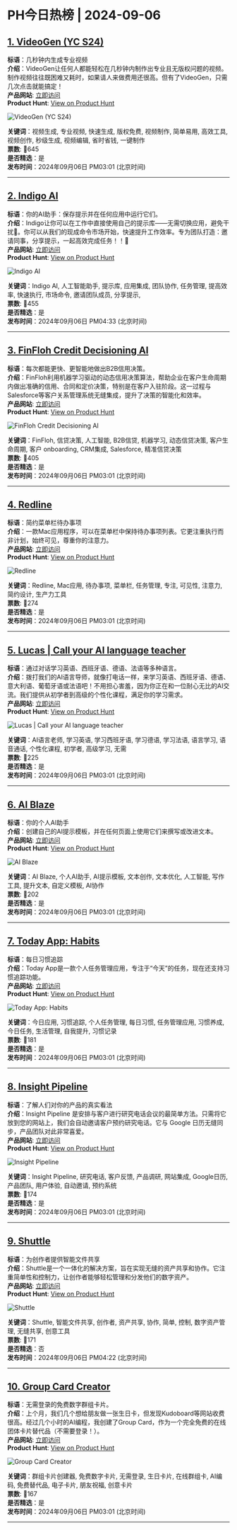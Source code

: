 # PH今日热榜 | 2024-09-06

## [1. VideoGen (YC S24)](https://www.producthunt.com/posts/videogen-yc-s24?utm_campaign=producthunt-api&utm_medium=api-v2&utm_source=Application%3A+linewalker+%28ID%3A+135281%29)  
**标语**：几秒钟内生成专业视频  
**介绍**：VideoGen让任何人都能轻松在几秒钟内制作出专业且无版权问题的视频。制作视频往往既困难又耗时，如果请人来做费用还很高。但有了VideoGen，只需几次点击就能搞定！  
**产品网站**: [立即访问](https://www.producthunt.com/r/4BJSIV2O3WQ3JU?utm_campaign=producthunt-api&utm_medium=api-v2&utm_source=Application%3A+linewalker+%28ID%3A+135281%29)  
**Product Hunt**: [View on Product Hunt](https://www.producthunt.com/posts/videogen-yc-s24?utm_campaign=producthunt-api&utm_medium=api-v2&utm_source=Application%3A+linewalker+%28ID%3A+135281%29)  

![VideoGen (YC S24)](https://ph-files.imgix.net/7f178ee2-5558-4365-913c-121226db45d4.jpeg?auto=format&fit=crop&frame=1&h=512&w=1024)  

**关键词**：视频生成, 专业视频, 快速生成, 版权免费, 视频制作, 简单易用, 高效工具, 视频创作, 秒级生成, 视频编辑, 省时省钱, 一键制作  
**票数**: 🔺645  
**是否精选**：是  
**发布时间**：2024年09月06日 PM03:01 (北京时间)  

---

## [2. Indigo AI](https://www.producthunt.com/posts/indigo-ai?utm_campaign=producthunt-api&utm_medium=api-v2&utm_source=Application%3A+linewalker+%28ID%3A+135281%29)  
**标语**：你的AI助手：保存提示并在任何应用中运行它们。  
**介绍**：Indigo让你可以在工作中直接使用自己的提示库——无需切换应用，避免干扰💪。你可以从我们的现成命令市场开始，快速提升工作效率。专为团队打造：邀请同事，分享提示，一起高效完成任务！！🚀  
**产品网站**: [立即访问](https://www.producthunt.com/r/OOLS6JE3KVUY6X?utm_campaign=producthunt-api&utm_medium=api-v2&utm_source=Application%3A+linewalker+%28ID%3A+135281%29)  
**Product Hunt**: [View on Product Hunt](https://www.producthunt.com/posts/indigo-ai?utm_campaign=producthunt-api&utm_medium=api-v2&utm_source=Application%3A+linewalker+%28ID%3A+135281%29)  

![Indigo AI](https://ph-files.imgix.net/f38a381d-eaf5-4d6e-b1c3-ce1dedc754c7.jpeg?auto=format&fit=crop&frame=1&h=512&w=1024)  

**关键词**：Indigo AI, 人工智能助手, 提示库, 应用集成, 团队协作, 任务管理, 提高效率, 快速执行, 市场命令, 邀请团队成员, 分享提示,  
**票数**: 🔺455  
**是否精选**：是  
**发布时间**：2024年09月06日 PM04:33 (北京时间)  

---

## [3. FinFloh Credit Decisioning AI](https://www.producthunt.com/posts/finfloh-credit-decisioning-ai-2?utm_campaign=producthunt-api&utm_medium=api-v2&utm_source=Application%3A+linewalker+%28ID%3A+135281%29)  
**标语**：每次都能更快、更智能地做出B2B信用决策。  
**介绍**：FinFloh利用机器学习驱动的动态信用决策算法，帮助企业在客户生命周期内做出准确的信用、合同和定价决策，特别是在客户入驻阶段。这一过程与Salesforce等客户关系管理系统无缝集成，提升了决策的智能化和效率。  
**产品网站**: [立即访问](https://www.producthunt.com/r/TLMX2AVNVWLSSP?utm_campaign=producthunt-api&utm_medium=api-v2&utm_source=Application%3A+linewalker+%28ID%3A+135281%29)  
**Product Hunt**: [View on Product Hunt](https://www.producthunt.com/posts/finfloh-credit-decisioning-ai-2?utm_campaign=producthunt-api&utm_medium=api-v2&utm_source=Application%3A+linewalker+%28ID%3A+135281%29)  

![FinFloh Credit Decisioning AI](https://ph-files.imgix.net/0e8571b4-1bd9-4e2e-afe1-10f3ed7fb940.png?auto=format&fit=crop&frame=1&h=512&w=1024)  

**关键词**：FinFloh, 信贷决策, 人工智能, B2B信贷, 机器学习, 动态信贷决策, 客户生命周期, 客户 onboarding, CRM集成, Salesforce, 精准信贷决策  
**票数**: 🔺405  
**是否精选**：是  
**发布时间**：2024年09月06日 PM03:01 (北京时间)  

---

## [4. Redline](https://www.producthunt.com/posts/redline?utm_campaign=producthunt-api&utm_medium=api-v2&utm_source=Application%3A+linewalker+%28ID%3A+135281%29)  
**标语**：简约菜单栏待办事项  
**介绍**：一款Mac应用程序，可以在菜单栏中保持待办事项列表。它更注重执行而非计划，始终可见，尊重你的注意力。  
**产品网站**: [立即访问](https://www.producthunt.com/r/HDFYETLJW54MCS?utm_campaign=producthunt-api&utm_medium=api-v2&utm_source=Application%3A+linewalker+%28ID%3A+135281%29)  
**Product Hunt**: [View on Product Hunt](https://www.producthunt.com/posts/redline?utm_campaign=producthunt-api&utm_medium=api-v2&utm_source=Application%3A+linewalker+%28ID%3A+135281%29)  

![Redline](https://ph-files.imgix.net/2aeaafee-7d4b-4ee9-8ab0-f4ec446b2ab0.png?auto=format&fit=crop&frame=1&h=512&w=1024)  

**关键词**：Redline, Mac应用, 待办事项, 菜单栏, 任务管理, 专注, 可见性, 注意力, 简约设计, 生产力工具  
**票数**: 🔺274  
**是否精选**：是  
**发布时间**：2024年09月06日 PM03:01 (北京时间)  

---

## [5. Lucas | Call your AI language teacher](https://www.producthunt.com/posts/lucas-call-your-ai-language-teacher?utm_campaign=producthunt-api&utm_medium=api-v2&utm_source=Application%3A+linewalker+%28ID%3A+135281%29)  
**标语**：通过对话学习英语、西班牙语、德语、法语等多种语言。  
**介绍**：拨打我们的AI语言导师，就像打电话一样，来学习英语、西班牙语、德语、意大利语、葡萄牙语或法语吧！不用担心害羞，因为你正在和一位耐心无比的AI交流。我们提供从初学者到高级的个性化课程，满足你的学习需求。  
**产品网站**: [立即访问](https://www.producthunt.com/r/GPWJV7GJNT2PDV?utm_campaign=producthunt-api&utm_medium=api-v2&utm_source=Application%3A+linewalker+%28ID%3A+135281%29)  
**Product Hunt**: [View on Product Hunt](https://www.producthunt.com/posts/lucas-call-your-ai-language-teacher?utm_campaign=producthunt-api&utm_medium=api-v2&utm_source=Application%3A+linewalker+%28ID%3A+135281%29)  

![Lucas | Call your AI language teacher](https://ph-files.imgix.net/782c43e8-9681-4cb3-a386-a6d94e517951.jpeg?auto=format&fit=crop&frame=1&h=512&w=1024)  

**关键词**：AI语言老师, 学习英语, 学习西班牙语, 学习德语, 学习法语, 语言学习, 语音通话, 个性化课程, 初学者, 高级学习, 无需  
**票数**: 🔺225  
**是否精选**：是  
**发布时间**：2024年09月06日 PM03:01 (北京时间)  

---

## [6. AI Blaze](https://www.producthunt.com/posts/ai-blaze?utm_campaign=producthunt-api&utm_medium=api-v2&utm_source=Application%3A+linewalker+%28ID%3A+135281%29)  
**标语**：你的个人AI助手  
**介绍**：创建自己的AI提示模板，并在任何页面上使用它们来撰写或改进文本。  
**产品网站**: [立即访问](https://www.producthunt.com/r/4JKFZGUYGGJHFO?utm_campaign=producthunt-api&utm_medium=api-v2&utm_source=Application%3A+linewalker+%28ID%3A+135281%29)  
**Product Hunt**: [View on Product Hunt](https://www.producthunt.com/posts/ai-blaze?utm_campaign=producthunt-api&utm_medium=api-v2&utm_source=Application%3A+linewalker+%28ID%3A+135281%29)  

![AI Blaze](https://ph-files.imgix.net/e783e6f4-abf1-485b-a76b-d0ee213e16eb.gif?auto=format&fit=crop&frame=1&h=512&w=1024)  

**关键词**：AI Blaze, 个人AI助手, AI提示模板, 文本创作, 文本优化, 人工智能, 写作工具, 提升文本, 自定义模板, AI协作  
**票数**: 🔺202  
**是否精选**：是  
**发布时间**：2024年09月06日 PM03:01 (北京时间)  

---

## [7. Today App: Habits](https://www.producthunt.com/posts/today-app-habits?utm_campaign=producthunt-api&utm_medium=api-v2&utm_source=Application%3A+linewalker+%28ID%3A+135281%29)  
**标语**：每日习惯追踪  
**介绍**：Today App是一款个人任务管理应用，专注于“今天”的任务，现在还支持习惯追踪功能。  
**产品网站**: [立即访问](https://www.producthunt.com/r/TKETUGBLKTYWSE?utm_campaign=producthunt-api&utm_medium=api-v2&utm_source=Application%3A+linewalker+%28ID%3A+135281%29)  
**Product Hunt**: [View on Product Hunt](https://www.producthunt.com/posts/today-app-habits?utm_campaign=producthunt-api&utm_medium=api-v2&utm_source=Application%3A+linewalker+%28ID%3A+135281%29)  

![Today App: Habits](https://ph-files.imgix.net/755cf528-3880-4424-9f5f-c6934a822dfc.png?auto=format&fit=crop&frame=1&h=512&w=1024)  

**关键词**：今日应用, 习惯追踪, 个人任务管理, 每日习惯, 任务管理应用, 习惯养成, 今日任务, 生活管理, 自我提升, 习惯记录  
**票数**: 🔺181  
**是否精选**：是  
**发布时间**：2024年09月06日 PM03:01 (北京时间)  

---

## [8. Insight Pipeline](https://www.producthunt.com/posts/insight-pipeline?utm_campaign=producthunt-api&utm_medium=api-v2&utm_source=Application%3A+linewalker+%28ID%3A+135281%29)  
**标语**：了解人们对你的产品的真实看法  
**介绍**：Insight Pipeline 是安排与客户进行研究电话会议的最简单方法。只需将它放到您的网站上，我们会自动邀请客户预约研究电话。它与 Google 日历无缝同步，产品团队对此非常喜爱。  
**产品网站**: [立即访问](https://www.producthunt.com/r/2VP4BF7HLCFKKQ?utm_campaign=producthunt-api&utm_medium=api-v2&utm_source=Application%3A+linewalker+%28ID%3A+135281%29)  
**Product Hunt**: [View on Product Hunt](https://www.producthunt.com/posts/insight-pipeline?utm_campaign=producthunt-api&utm_medium=api-v2&utm_source=Application%3A+linewalker+%28ID%3A+135281%29)  

![Insight Pipeline](https://ph-files.imgix.net/7347e8fc-f55a-416a-8104-1c4037738979.jpeg?auto=format&fit=crop&frame=1&h=512&w=1024)  

**关键词**：Insight Pipeline, 研究电话, 客户反馈, 产品调研, 网站集成, Google日历, 产品团队, 用户体验, 自动邀请, 预约系统  
**票数**: 🔺174  
**是否精选**：是  
**发布时间**：2024年09月06日 PM03:01 (北京时间)  

---

## [9. Shuttle](https://www.producthunt.com/posts/shuttle-5?utm_campaign=producthunt-api&utm_medium=api-v2&utm_source=Application%3A+linewalker+%28ID%3A+135281%29)  
**标语**：为创作者提供智能文件共享  
**介绍**：Shuttle是一个一体化的解决方案，旨在实现无缝的资产共享和协作。它注重简单性和控制力，让创作者能够轻松管理和分发他们的数字资产。  
**产品网站**: [立即访问](https://www.producthunt.com/r/YTE2DXQL4NC5OX?utm_campaign=producthunt-api&utm_medium=api-v2&utm_source=Application%3A+linewalker+%28ID%3A+135281%29)  
**Product Hunt**: [View on Product Hunt](https://www.producthunt.com/posts/shuttle-5?utm_campaign=producthunt-api&utm_medium=api-v2&utm_source=Application%3A+linewalker+%28ID%3A+135281%29)  

![Shuttle](https://ph-files.imgix.net/169fbf10-1e64-41c4-9c38-ac713cb5b695.png?auto=format&fit=crop&frame=1&h=512&w=1024)  

**关键词**：Shuttle, 智能文件共享, 创作者, 资产共享, 协作, 简单, 控制, 数字资产管理, 无缝共享, 创意工具  
**票数**: 🔺171  
**是否精选**：否  
**发布时间**：2024年09月06日 PM04:22 (北京时间)  

---

## [10. Group Card Creator](https://www.producthunt.com/posts/group-card-creator?utm_campaign=producthunt-api&utm_medium=api-v2&utm_source=Application%3A+linewalker+%28ID%3A+135281%29)  
**标语**：无需登录的免费数字群组卡片。  
**介绍**：上个月，我们几个想给朋友做一张生日卡，但发现Kudoboard等网站收费很高。经过几个小时的AI编程，我创建了Group Card，作为一个完全免费的在线团体卡片替代品（不需要登录！）。  
**产品网站**: [立即访问](https://www.producthunt.com/r/YCR3HQWQIX5OSG?utm_campaign=producthunt-api&utm_medium=api-v2&utm_source=Application%3A+linewalker+%28ID%3A+135281%29)  
**Product Hunt**: [View on Product Hunt](https://www.producthunt.com/posts/group-card-creator?utm_campaign=producthunt-api&utm_medium=api-v2&utm_source=Application%3A+linewalker+%28ID%3A+135281%29)  

![Group Card Creator](https://ph-files.imgix.net/7baa177c-0059-445d-b5b8-020ec1dd0c75.png?auto=format&fit=crop&frame=1&h=512&w=1024)  

**关键词**：群组卡片创建器, 免费数字卡片, 无需登录, 生日卡片, 在线群组卡, AI编码, 免费替代品, 电子卡片, 朋友祝福, 创意卡片  
**票数**: 🔺167  
**是否精选**：是  
**发布时间**：2024年09月06日 PM03:01 (北京时间)  

---

